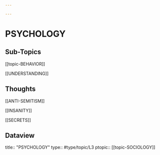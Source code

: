 ```yaml
---

---
```

# PSYCHOLOGY 
## Sub-Topics
[[topic-BEHAVIOR]]

[[UNDERSTANDING]]

## Thoughts
[[ANTI-SEMITISM]]

[[INSANITY]]

[[SECRETS]]

## Dataview
title:: "PSYCHOLOGY"
type:: #type/topic/L3
ptopic:: [[topic-SOCIOLOGY]]

